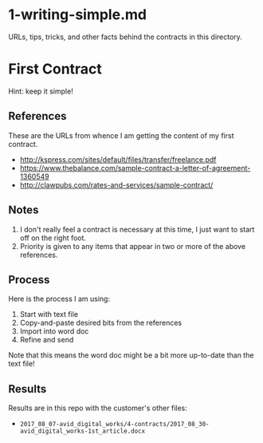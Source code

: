 
# 1-writing-simple.md

URLs, tips, tricks, and other facts behind the contracts in this directory.

# First Contract

Hint: keep it simple!

## References

These are the URLs from whence I am getting the content of my first contract.

- http://kspress.com/sites/default/files/transfer/freelance.pdf
- https://www.thebalance.com/sample-contract-a-letter-of-agreement-1360549
- http://clawpubs.com/rates-and-services/sample-contract/

## Notes

1. I don't really feel a contract is necessary at this time, I just want to start off on the right foot.
2. Priority is given to any items that appear in two or more of the above references.

## Process

Here is the process I am using:

1. Start with text file
2. Copy-and-paste desired bits from the references
3. Import into word doc
4. Refine and send

Note that this means the word doc might be a bit more up-to-date than the text file!

## Results

Results are in this repo with the customer's other files:

- `2017_08_07-avid_digital_works/4-contracts/2017_08_30-avid_digital_works-1st_article.docx`

